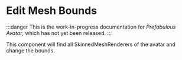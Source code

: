 ﻿# Edit Mesh Bounds

:::danger
This is the work-in-progress documentation for *Prefabulous Avatar*, which has not yet been released.
:::

This component will find all SkinnedMeshRenderers of the avatar and change the bounds.
